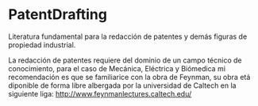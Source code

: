# PatentDrafting
Literatura fundamental para la redacción de patentes y demás figuras de propiedad industrial.

La redacción de patentes requiere del dominio de un campo técnico de conocimiento,  para el caso de Mecánica, Eléctrica y Biómedica mi recomendación es que se familiarice con la obra de Feynman, su obra etá diponible de forma libre albergada por la universidad de Caltech en la siguiente liga: http://www.feynmanlectures.caltech.edu/

